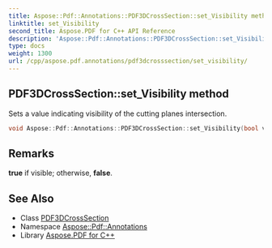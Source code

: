 ```yaml
---
title: Aspose::Pdf::Annotations::PDF3DCrossSection::set_Visibility method
linktitle: set_Visibility
second_title: Aspose.PDF for C++ API Reference
description: 'Aspose::Pdf::Annotations::PDF3DCrossSection::set_Visibility method. Sets a value indicating visibility of the cutting planes intersection in C++.'
type: docs
weight: 1300
url: /cpp/aspose.pdf.annotations/pdf3dcrosssection/set_visibility/
---
```

## PDF3DCrossSection::set_Visibility method


Sets a value indicating visibility of the cutting planes intersection.

```cpp
void Aspose::Pdf::Annotations::PDF3DCrossSection::set_Visibility(bool value)
```

## Remarks


**true** if visible; otherwise, **false**.
## See Also

* Class [PDF3DCrossSection](../)
* Namespace [Aspose::Pdf::Annotations](../../)
* Library [Aspose.PDF for C++](../../../)

